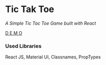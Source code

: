 # Tic Tak Toe  

*A Simple Tic Tac Toe Game built with React*

[D E M O](https://tic-tak-toe-ten.vercel.app/)   
### Used Libraries

React JS, Material UI, Classnames,  PropTypes   
  
  